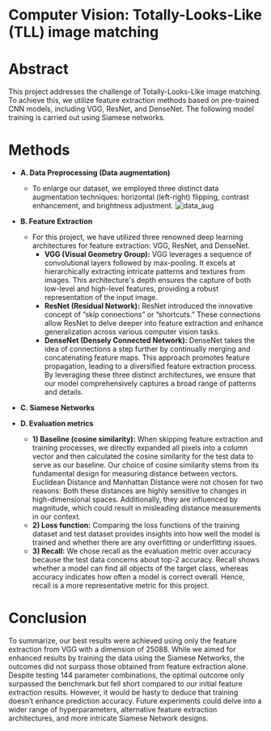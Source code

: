 # Computer Vision: Totally-Looks-Like (TLL) image matching

# Abstract
This project addresses the challenge of Totally-Looks-Like image matching. To achieve this, we utilize feature extraction methods based on pre-trained CNN models, including VGG, ResNet, and DenseNet. The following model training is carried out using Siamese networks.

# Methods
- **A. Data Preprocessing (Data augmentation)**
  - To enlarge our dataset, we employed three distinct data augmentation techniques: horizontal (left-right) flipping, contrast enhancement, and brightness adjustment.
    ![data_aug](https://github.com/W-Hsieh/Computer-Vision/assets/142127312/c476723a-cf97-4dc1-8c80-ea2e09cb8042)

- **B. Feature Extraction**
  - For this project, we have utilized three renowned deep learning architectures for feature extraction: VGG, ResNet, and DenseNet.
    - **VGG (Visual Geometry Group):** VGG leverages a sequence of convolutional layers followed by max-pooling. It excels at hierarchically extracting intricate patterns and textures from images. This architecture's depth ensures the capture of both low-level and high-level features, providing a robust representation of the input image.
    - **ResNet (Residual Network):** ResNet introduced the innovative concept of ”skip connections” or ”shortcuts.” These connections allow ResNet to delve deeper into feature extraction and enhance generalization across various computer vision tasks.
    - **DenseNet (Densely Connected Network):** DenseNet takes the idea of connections a step further by continually merging and concatenating feature maps. This approach promotes feature propagation, leading to a diversified feature extraction process.
    By leveraging these three distinct architectures, we ensure that our model comprehensively captures a broad range of patterns and details.
    
- **C. Siamese Networks**
- **D. Evaluation metrics**
  - **1) Baseline (cosine similarity):**
       When skipping feature extraction and training processes, we directly expanded all pixels into a column vector and then calculated the cosine similarity for the test data to serve as our baseline. Our choice of cosine similarity stems from its fundamental design for measuring distance between vectors. Euclidean Distance and Manhattan Distance were not chosen for two reasons: Both these distances are highly sensitive to changes in high-dimensional spaces. Additionally, they are influenced by magnitude, which could result in misleading distance measurements in our context.
  - **2) Loss function:** Comparing the loss functions of the training dataset and test dataset provides insights into how well the model is trained and whether there are any overfitting or underfitting issues.
  - **3) Recall:** We chose recall as the evaluation metric over accuracy because the test data concerns about top-2 accuracy. Recall shows whether a model can find all objects of the target class, whereas accuracy indicates how often a model is correct overall. Hence, recall is a more representative metric for this project.

# Conclusion
To summarize, our best results were achieved using only the feature extraction from VGG with a dimension of 25088. While we aimed for enhanced results by training the data using the Siamese Networks, the outcomes did not surpass those obtained from feature extraction alone. Despite testing 144 parameter combinations, the optimal outcome only surpassed the benchmark but fell short compared to our initial feature extraction results. However, it would be hasty to deduce that training doesn’t enhance prediction accuracy. Future experiments
could delve into a wider range of hyperparameters, alternative feature extraction architectures, and more intricate Siamese Network designs.

